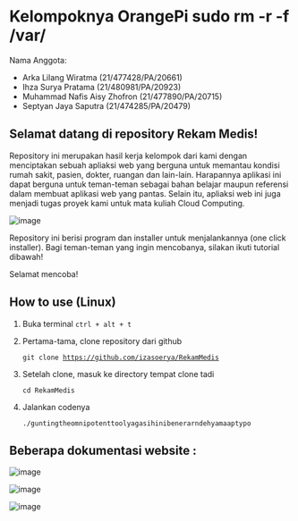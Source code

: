 # Kelompoknya OrangePi sudo rm -r -f /var/



Nama Anggota: 
- Arka Lilang Wiratma (21/477428/PA/20661)
- Ihza Surya Pratama (21/480981/PA/20923)
- Muhammad Nafis Aisy Zhofron (21/477890/PA/20715)
- Septyan Jaya Saputra (21/474285/PA/20479)

Selamat datang di repository Rekam Medis!
-
Repository ini merupakan hasil kerja kelompok dari kami dengan menciptakan sebuah
apliaksi web yang berguna untuk memantau kondisi rumah sakit, pasien, dokter, ruangan
dan lain-lain. Harapannya aplikasi ini dapat berguna untuk teman-teman sebagai bahan 
belajar maupun referensi dalam membuat aplikasi web yang pantas. Selain itu, apliaksi
web ini juga menjadi tugas proyek kami untuk mata kuliah Cloud Computing.


![image](https://drive.google.com/uc?export=view&id=1ThK4jlW8xgPq4xtttOLuR1XEFznScPoJ)


Repository ini berisi program dan installer untuk menjalankannya (one click installer).
Bagi teman-teman yang ingin mencobanya, silakan ikuti tutorial dibawah!

Selamat mencoba!

How to use (Linux)
-
1.  Buka terminal <code>ctrl + alt + t</code>
2.  Pertama-tama, clone repository dari github 
   
    <code>git clone https://github.com/izasoerya/RekamMedis</code>
3.  Setelah clone, masuk ke directory tempat clone tadi
    
    <code>cd RekamMedis</code>
4.  Jalankan codenya 
   
    <code>./guntingtheomnipotenttoolyagasihinibenerarndehyamaaptypo</code>



Beberapa dokumentasi website : 
-

![image](https://drive.google.com/uc?export=view&id=1WM255B_PYl5CLM62j5TNqz-fawlhShCc)

![image](https://drive.google.com/uc?export=view&id=1-TBiTAlZi2e7SwSfEuMpivvTMpG2bUgA)

![image](https://drive.google.com/uc?export=view&id=11eu_tLkNPXyhsGqYPg22JGFGxvAP-Wk7)
<!---
Ya sorry, bisanya update kecil-kecilan doang... Biar enak pake <a href="https://github.com/git-for-windows/git/releases/download/v2.26.1.windows.1/Git-2.26.1-64-bit.exe">GitBash For Windows</a> atau kalau di Linux ya langsung aja pake <code>git</code> aja.


Tata cara pake Git
-

- Clone repo <code>git clone https://github.com/ledleledle/RekamMedis.git</code>
- Pantau update dengan <code>git fetch</code>
- Dan dapatkan update dengan <code>git merge</code>

Rancangan Sistem
-

![rancangansistem](https://raw.githubusercontent.com/ledleledle/RekamMedis/master/blueprint/rancangan.png)

For now its done :)

-->